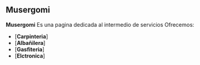 

## Musergomi

**Musergomi** Es una pagina dedicada al intermedio de servicios 
Ofrecemos:

* [**Carpinteria**]
* [**Albañilera**]
* [**Gasfiteria**]
* [**Elctronica**]


